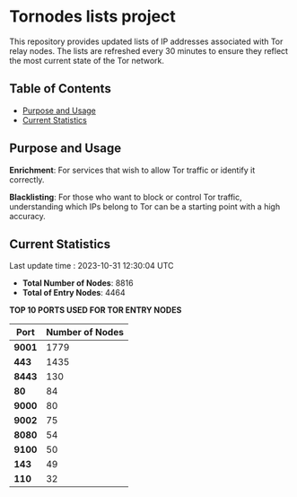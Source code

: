 # Tornodes lists project

This repository provides updated lists of IP addresses associated with Tor relay nodes. The lists are refreshed every 30 minutes to ensure they reflect the most current state of the Tor network.

## Table of Contents

- [Purpose and Usage](#purpose-and-usage)
- [Current Statistics](#current-statistics)


## Purpose and Usage

**Enrichment**: For services that wish to allow Tor traffic or identify it correctly.

**Blacklisting**: For those who want to block or control Tor traffic, understanding which IPs belong to Tor can be a starting point with a high accuracy.

## Current Statistics

Last update time : 2023-10-31 12:30:04 UTC

- **Total Number of Nodes**: 8816
- **Total of Entry Nodes**: 4464

**TOP 10 PORTS USED FOR TOR ENTRY NODES**

| **Port** | **Number of Nodes** |
|------|-----------------|
| **9001**   | 1779  |
| **443**   | 1435  |
| **8443**   | 130  |
| **80**   | 84  |
| **9000**   | 80  |
| **9002**   | 75  |
| **8080**   | 54  |
| **9100**   | 50  |
| **143**   | 49  |
| **110**   | 32  |

